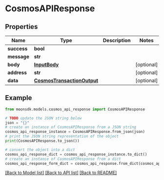 # CosmosAPIResponse


## Properties

Name | Type | Description | Notes
------------ | ------------- | ------------- | -------------
**success** | **bool** |  | 
**message** | **str** |  | 
**body** | [**InputBody**](InputBody.md) |  | [optional] 
**address** | **str** |  | [optional] 
**data** | [**CosmosTransactionOutput**](CosmosTransactionOutput.md) |  | [optional] 

## Example

```python
from moonsdk.models.cosmos_api_response import CosmosAPIResponse

# TODO update the JSON string below
json = "{}"
# create an instance of CosmosAPIResponse from a JSON string
cosmos_api_response_instance = CosmosAPIResponse.from_json(json)
# print the JSON string representation of the object
print(CosmosAPIResponse.to_json())

# convert the object into a dict
cosmos_api_response_dict = cosmos_api_response_instance.to_dict()
# create an instance of CosmosAPIResponse from a dict
cosmos_api_response_form_dict = cosmos_api_response.from_dict(cosmos_api_response_dict)
```
[[Back to Model list]](../README.md#documentation-for-models) [[Back to API list]](../README.md#documentation-for-api-endpoints) [[Back to README]](../README.md)


